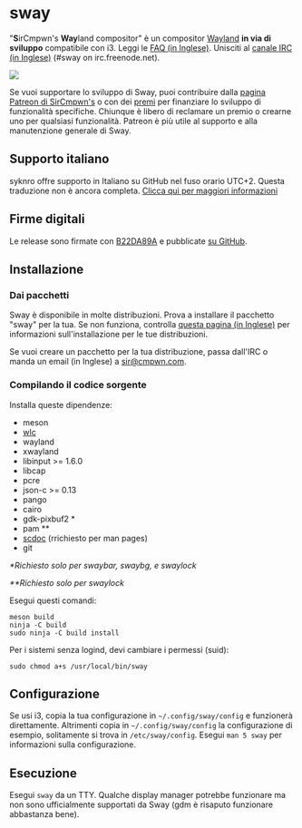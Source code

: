 # sway

"**S**irCmpwn's **Way**land compositor" è un compositor 
[Wayland](http://wayland.freedesktop.org/) **in via di sviluppo** 
compatibile con i3.
Leggi le [FAQ (in Inglese)](https://github.com/swaywm/sway/wiki). Unisciti al
[canale IRC (in Inglese)](http://webchat.freenode.net/?channels=sway&uio=d4) (#sway on
irc.freenode.net).

[![](https://sr.ht/ICd5.png)](https://sr.ht/ICd5.png)

Se vuoi supportare lo sviluppo di Sway, puoi contribuire dalla 
[pagina Patreon di SirCmpwn's](https://patreon.com/sircmpwn) o con dei
[premi](https://github.com/swaywm/sway/issues/986) per finanziare lo sviluppo
di funzionalità specifiche.
Chiunque è libero di reclamare un premio o crearne uno per qualsiasi funzionalità.
Patreon è più utile al supporto e alla manutenzione generale di Sway.

## Supporto italiano
syknro offre supporto in Italiano su GitHub nel fuso orario UTC+2.
Questa traduzione non è ancora completa. [Clicca qui per maggiori informazioni](https://github.com/swaywm/sway/issues/1318)

## Firme digitali

Le release sono firmate con [B22DA89A](http://pgp.mit.edu/pks/lookup?op=vindex&search=0x52CB6609B22DA89A)
e pubblicate [su GitHub](https://github.com/swaywm/sway/releases).

## Installazione

### Dai pacchetti

Sway è disponibile in molte distribuzioni. Prova a installare il pacchetto "sway" per la tua.
Se non funziona, controlla [questa pagina (in Inglese)](https://github.com/swaywm/sway/wiki/Unsupported-packages)
per informazioni sull'installazione per le tue distribuzioni.

Se vuoi creare un pacchetto per la tua distribuzione, passa dall'IRC o manda un email (in Inglese)
a sir@cmpwn.com.

### Compilando il codice sorgente

Installa queste dipendenze:

* meson
* [wlc](https://github.com/Cloudef/wlc)
* wayland
* xwayland
* libinput >= 1.6.0
* libcap
* pcre
* json-c >= 0.13
* pango
* cairo
* gdk-pixbuf2 *
* pam **
* [scdoc](https://git.sr.ht/~sircmpwn/scdoc) (rrichiesto per man pages)
* git

_\*Richiesto solo per swaybar, swaybg, e swaylock_

_\*\*Richiesto solo per swaylock_

Esegui questi comandi:

    meson build
    ninja -C build
    sudo ninja -C build install

Per i sistemi senza logind, devi cambiare i permessi (suid):

    sudo chmod a+s /usr/local/bin/sway

## Configurazione

Se usi i3, copia la tua configurazione in `~/.config/sway/config` e
funzionerà direttamente. 
Altrimenti copia in `~/.config/sway/config` la configurazione di esempio, 
solitamente si trova in `/etc/sway/config`.
Esegui `man 5 sway` per informazioni sulla configurazione.

## Esecuzione

Esegui `sway` da un TTY. Qualche display manager potrebbe funzionare ma non sono
ufficialmente supportati da Sway (gdm è risaputo funzionare abbastanza bene).
